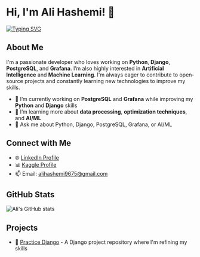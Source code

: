 # Hi, I'm Ali Hashemi! 👋

[![Typing SVG](https://readme-typing-svg.demolab.com?font=Fira+Code&size=24&pause=1000&color=2196F3&center=true&vCenter=true&width=600&lines=Python+%7C+Django+%7C+PostgreSQL+%7C+Grafana+Developer;Open+Source+Enthusiast;Lifelong+Learner+%26+Problem+Solver)](https://git.io/typing-svg)

## About Me

I'm a passionate developer who loves working on **Python**, **Django**, **PostgreSQL**, and **Grafana**. I’m also highly interested in **Artificial Intelligence** and **Machine Learning**. I'm always eager to contribute to open-source projects and constantly learning new technologies to improve my skills.

- 🔭 I’m currently working on **PostgreSQL** and **Grafana** while improving my **Python** and **Django** skills
- 🌱 I’m learning more about **data processing**, **optimization techniques**, and **AI/ML**
- 💬 Ask me about Python, Django, PostgreSQL, Grafana, or AI/ML

## Connect with Me

- 🌐 [LinkedIn Profile](https://www.linkedin.com/in/ali-hashemi-855252244/)
- 📊 [Kaggle Profile](https://www.kaggle.com/hashemialii)
- 📫 Email: [alihashemi9675@gmail.com](mailto:alihashemi9675@gmail.com)

## GitHub Stats

![Ali's GitHub stats](https://github-readme-stats.vercel.app/api?username=hashemialii&show_icons=true&theme=radical)

## Projects

- 🔧 [Practice Django](https://github.com/hashemialii/practice_django) - A Django project repository where I'm refining my skills
